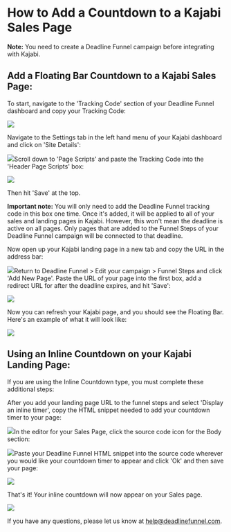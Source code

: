 # How to Add a Countdown to a Kajabi Sales Page

**Note:** You need to create a Deadline Funnel campaign before integrating with Kajabi.

## Add a Floating Bar Countdown to a Kajabi Sales Page:

To start, navigate to the 'Tracking Code' section of your Deadline Funnel dashboard and copy your Tracking Code:

![](https://s3.amazonaws.com/helpscout.net/docs/assets/53974d6ce4b0c76107b109d1/images/5c65c2862c7d3a66e32e7873/file-p3lBofFRVd.png)

Navigate to the Settings tab in the left hand menu of your Kajabi dashboard and click on 'Site Details':

![](https://s3.amazonaws.com/helpscout.net/docs/assets/53974d6ce4b0c76107b109d1/images/5cc9d5f504286306738e9812/file-gz943skaep.png)Scroll down to 'Page Scripts' and paste the Tracking Code into the 'Header Page Scripts' box:

![](https://s3.amazonaws.com/helpscout.net/docs/assets/53974d6ce4b0c76107b109d1/images/5cc9d60804286306738e9815/file-bGw1bM5L1J.png)

Then hit 'Save' at the top.

**Important note:** You will only need to add the Deadline Funnel tracking code in this box one time. Once it's added, it will be applied to all of your sales and landing pages in Kajabi. However, this won't mean the deadline is active on all pages. Only pages that are added to the Funnel Steps of your Deadline Funnel campaign will be connected to that deadline.

Now open up your Kajabi landing page in a new tab and copy the URL in the address bar:

![](https://s3.amazonaws.com/helpscout.net/docs/assets/53974d6ce4b0c76107b109d1/images/593afa7604286305c68cf93a/file-JxqyqPPQ7I.png)Return to Deadline Funnel &gt; Edit your campaign &gt; Funnel Steps and click 'Add New Page'. Paste the URL of your page into the first box, add a redirect URL for after the deadline expires, and hit 'Save':

![](https://s3.amazonaws.com/helpscout.net/docs/assets/53974d6ce4b0c76107b109d1/images/5c783c362c7d3a0cb932155e/file-JDPyIgnWsG.png)

Now you can refresh your Kajabi page, and you should see the Floating Bar. Here's an example of what it will look like:

![](https://s3.amazonaws.com/helpscout.net/docs/assets/53974d6ce4b0c76107b109d1/images/5c65c0a12c7d3a66e32e783a/file-r2622Bfum3.png)

## Using an Inline Countdown on your Kajabi Landing Page:

If you are using the Inline Countdown type, you must complete these additional steps:

After you add your landing page URL to the funnel steps and select 'Display an inline timer', copy the HTML snippet needed to add your countdown timer to your page:

![](https://s3.amazonaws.com/helpscout.net/docs/assets/53974d6ce4b0c76107b109d1/images/5c783cd22c7d3a0cb9321570/file-hMgAYWDhqC.png)In the editor for your Sales Page, click the source code icon for the Body section:

![](https://s3.amazonaws.com/helpscout.net/docs/assets/53974d6ce4b0c76107b109d1/images/5b05d6102c7d3a2f9011d7a3/file-UHctTBlOFC.png)Paste your Deadline Funnel HTML snippet into the source code wherever you would like your countdown timer to appear and click 'Ok' and then save your page:

![](https://s3.amazonaws.com/helpscout.net/docs/assets/53974d6ce4b0c76107b109d1/images/5b05d9dc0428635ba8b2a928/file-uAwiPuEPnY.png)

That's it! Your inline countdown will now appear on your Sales page.

![](https://s3.amazonaws.com/helpscout.net/docs/assets/53974d6ce4b0c76107b109d1/images/5b05da2d2c7d3a2f9011d7e5/file-Jk2YR6jPGn.png)

If you have any questions, please let us know at [help@deadlinefunnel.com](mailto:mailto:help@deadlinefunnel.com).

